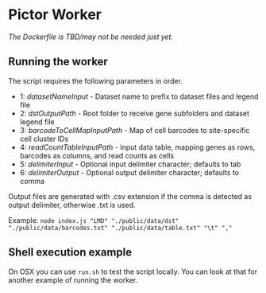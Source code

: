 # Pictor Worker

*The Dockerfile is TBD/may not be needed just yet.*

## Running the worker

The script requires the following parameters in order.

* 1: *datasetNameInput* - Dataset name to prefix to dataset files and legend file
* 2: *dstOutputPath* - Root folder to receive gene subfolders and dataset legend file
* 3: *barcodeToCellMapInputPath* - Map of cell barcodes to site-specific cell cluster IDs
* 4: *readCountTableInputPath* - Input data table, mapping genes as rows, barcodes as columns, and read counts as cells
* 5: *delimiterInput* - Optional input delimiter character; defaults to tab
* 6: *delimiterOutput* - Optional output delimiter character; defaults to comma

Output files are generated with .csv extension if the comma is detected as output delimiter, otherwise .txt is used.

Example:
`node index.js "LMD" "./public/data/dst" "./public/data/barcodes.txt" "./public/data/table.txt" "\t" ","`

## Shell execution example

On OSX you can use `run.sh` to test the script locally.  You can look at that for another example of running the worker.
